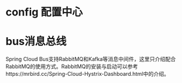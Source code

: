 # config 配置中心

# bus消息总线
Spring Cloud Bus支持RabbitMQ和Kafka等消息中间件，这里只介绍配合RabbitMQ的使用方式。RabbitMQ的安装与启动可以参考https://mrbird.cc/Spring-Cloud-Hystrix-Dashboard.html中的介绍。